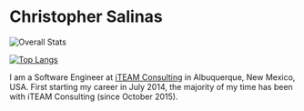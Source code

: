 # Christopher Salinas

![Overall Stats](https://github-readme-stats.vercel.app/api?username=casjr13&count_private=true&show_icons=true&hide=contribs)

[![Top Langs](https://github-readme-stats.vercel.app/api/top-langs/?username=casjr13)](https://github.com/anuraghazra/github-readme-stats)


I am a Software Engineer at [iTEAM Consulting](https://iteamnm.com) in Albuquerque, New Mexico, USA. First starting my career in July 2014, the majority of my time has been with iTEAM Consulting (since October 2015).
